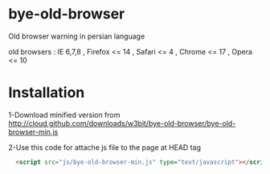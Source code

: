 bye-old-browser
===============

Old browser warning in persian language

old browsers : IE 6,7,8 , Firefox <= 14 , Safari <= 4 , Chrome <= 17 , Opera <= 10


Installation  
===============
1-Download minified version from http://cloud.github.com/downloads/w3bit/bye-old-browser/bye-old-browser-min.js

2-Use this code for attache js file to the page at HEAD tag

```HTML
  <script src="js/bye-old-browser-min.js" type="text/javascript"></script>
```